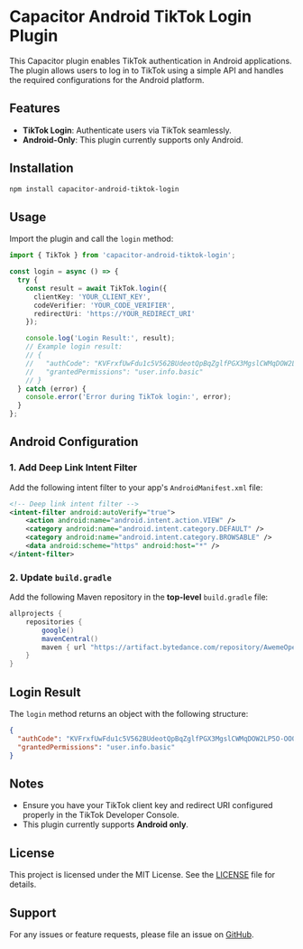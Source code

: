 # Capacitor Android TikTok Login Plugin

This Capacitor plugin enables TikTok authentication in Android applications. The plugin allows users to log in to TikTok using a simple API and handles the required configurations for the Android platform.

## Features

- **TikTok Login**: Authenticate users via TikTok seamlessly.
- **Android-Only**: This plugin currently supports only Android.

## Installation

```bash
npm install capacitor-android-tiktok-login
```

## Usage

Import the plugin and call the `login` method:

```typescript
import { TikTok } from 'capacitor-android-tiktok-login';

const login = async () => {
  try {
    const result = await TikTok.login({
      clientKey: 'YOUR_CLIENT_KEY',
      codeVerifier: 'YOUR_CODE_VERIFIER',
      redirectUri: 'https://YOUR_REDIRECT_URI'
    });

    console.log('Login Result:', result);
    // Example login result:
    // {
    //   "authCode": "KVFrxfUwFdu1c5V562BUdeotQpBqZglfPGX3MgslCWMqDOW2LP5O-OO0OEv-mxG1aotqJtuSiiGo8uxGkwHecz_TcdrH7VptHTxpuy_REBoJIuBK6gbtrlsFyFd5XtDVazPjpC2dKJrDhxytDkL1Jn6u-Ibh6ml9Len9vY1PGjvos21pevigy21hOvzb2LmTEn7f7h4F2KiI_D0_6rjkaCfN9lmJWT5u2R_anyYhIpF2NjRyaAdeg8EDp2NtP-bQ*2!6271.va",
    //   "grantedPermissions": "user.info.basic"
    // }
  } catch (error) {
    console.error('Error during TikTok login:', error);
  }
};
```

## Android Configuration

### 1. Add Deep Link Intent Filter

Add the following intent filter to your app's `AndroidManifest.xml` file:

```xml
<!-- Deep link intent filter -->
<intent-filter android:autoVerify="true">
    <action android:name="android.intent.action.VIEW" />
    <category android:name="android.intent.category.DEFAULT" />
    <category android:name="android.intent.category.BROWSABLE" />
    <data android:scheme="https" android:host="*" />
</intent-filter>
```

### 2. Update `build.gradle`

Add the following Maven repository in the **top-level** `build.gradle` file:

```gradle
allprojects {
    repositories {
        google()
        mavenCentral()
        maven { url "https://artifact.bytedance.com/repository/AwemeOpenSDK" }
    }
}
```

## Login Result

The `login` method returns an object with the following structure:

```json
{
  "authCode": "KVFrxfUwFdu1c5V562BUdeotQpBqZglfPGX3MgslCWMqDOW2LP5O-OO0OEv-mxG1aotqJtuSiiGo8uxGkwHecz_TcdrH7VptHTxpuy_REBoJIuBK6gbtrlsFyFd5XtDVazPjpC2dKJrDhxytDkL1Jn6u-Ibh6ml9Len9vY1PGjvos21pevigy21hOvzb2LmTEn7f7h4F2KiI_D0_6rjkaCfN9lmJWT5u2R_anyYhIpF2NjRyaAdeg8EDp2NtP-bQ*2!6271.va",
  "grantedPermissions": "user.info.basic"
}
```

## Notes

- Ensure you have your TikTok client key and redirect URI configured properly in the TikTok Developer Console.
- This plugin currently supports **Android only**.

## License

This project is licensed under the MIT License. See the [LICENSE](LICENSE) file for details.

## Support

For any issues or feature requests, please file an issue on [GitHub](https://github.com/LinGash/capacitor-android-tiktok-login/issues).

